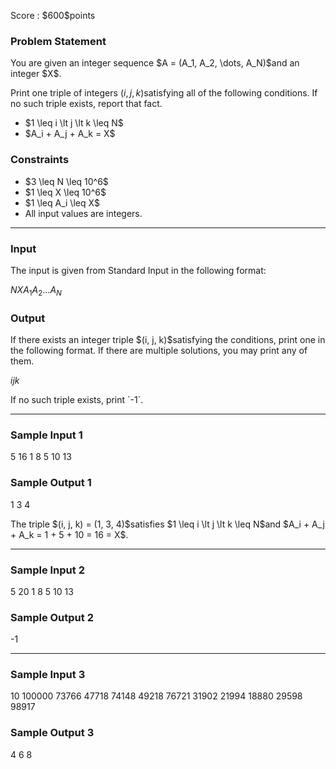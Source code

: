 
<div>

<span>

<span>

<p>
Score : $600$points
</p>

<div>

<section>

### **Problem Statement**

<p>
You are given an integer sequence $A = (A_1, A_2, \dots, A_N)$and an integer $X$.

Print one triple of integers $(i, j, k)$satisfying all of the following conditions. If no such triple exists, report that fact.
</p>

<ul>

<li>
$1 \leq i \lt j \lt k \leq N$
</li>

<li>
$A_i + A_j + A_k = X$
</li>

</ul>

</section>

</div>

<div>

<section>

### **Constraints**

<ul>

<li>
$3 \leq N \leq 10^6$
</li>

<li>
$1 \leq X \leq 10^6$
</li>

<li>
$1 \leq A_i \leq X$
</li>

<li>
All input values are integers.
</li>

</ul>

</section>

</div>

---

<div>

<div>

<section>

### **Input**

<p>
The input is given from Standard Input in the following format:
</p>

<div>

$N$$X$$A_1$$A_2$$\dots$$A_N$
</div>

</section>

</div>

<div>

<section>

### **Output**

<p>
If there exists an integer triple $(i, j, k)$satisfying the conditions, print one in the following format. If there are multiple solutions, you may print any of them.
</p>

<div>

$i$$j$$k$
</div>

<p>
If no such triple exists, print `-1`.
</p>

</section>

</div>

</div>

---

<div>

<section>

### **Sample Input 1**

<div>

5 16
1 8 5 10 13

</div>

</section>

</div>

<div>

<section>

### **Sample Output 1**

<div>

1 3 4

</div>

<p>
The triple $(i, j, k) = (1, 3, 4)$satisfies $1 \leq i \lt j \lt k \leq N$and $A_i + A_j + A_k = 1 + 5 + 10 = 16 = X$.
</p>

</section>

</div>

---

<div>

<section>

### **Sample Input 2**

<div>

5 20
1 8 5 10 13

</div>

</section>

</div>

<div>

<section>

### **Sample Output 2**

<div>

-1

</div>

</section>

</div>

---

<div>

<section>

### **Sample Input 3**

<div>

10 100000
73766 47718 74148 49218 76721 31902 21994 18880 29598 98917

</div>

</section>

</div>

<div>

<section>

### **Sample Output 3**

<div>

4 6 8

</div>

</section>

</div>

</span>

</span>

</div>
